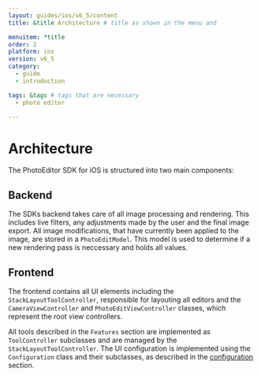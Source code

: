 ```yaml
---
layout: guides/ios/v6_5/content
title: &title Architecture # title as shown in the menu and 

menuitem: *title
order: 2
platform: ios
version: v6_5
category: 
  - guide
  - introduction

tags: &tags # tags that are necessary
  - photo editor 

---
```


# Architecture

The PhotoEditor SDK for iOS is structured into two main components:

## Backend

The SDKs backend takes care of all image processing and rendering. This includes live filters, any adjustments made by the user and the final image export. All image modifications, that have currently been applied to the image, are stored in a `PhotoEditModel`. This model is used to determine if a new rendering pass is neccessary and holds all values.

## Frontend

The frontend contains all UI elements including the `StackLayoutToolController`, responsible for layouting all editors and the `CameraViewController` and `PhotoEditViewController` classes, which represent the root view controllers.

All tools described in the `Features` section are implemented as `ToolController` subclasses and are managed by the `StackLayoutToolController`. The UI configuration is implemented using the `Configuration` class and their subclasses, as described in the [configuration](/guides/{{page.platform}}/{{page.version}}/introduction/configuration) section.
